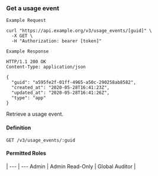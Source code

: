 ### Get a usage event

```
Example Request
```

```shell
curl "https://api.example.org/v3/usage_events/[guid]" \
  -X GET \
  -H "Authorization: bearer [token]"
```

```
Example Response
```

```http
HTTP/1.1 200 OK
Content-Type: application/json

{
  "guid": "a595fe2f-01ff-4965-a50c-290258ab8582",
  "created_at": "2020-05-28T16:41:23Z",
  "updated_at": "2020-05-28T16:41:26Z",
  "type": "app"
}
```

Retrieve a usage event.

#### Definition

`GET /v3/usage_events/:guid`

#### Permitted Roles
 |
--- | ---
Admin |
Admin Read-Only |
Global Auditor |
